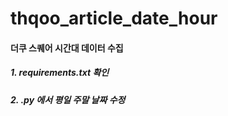 # thqoo_article_date_hour
#### 더쿠 스퀘어 시간대 데이터 수집
##### 1. requirements.txt 확인
##### 2. .py 에서 평일 주말 날짜 수정
